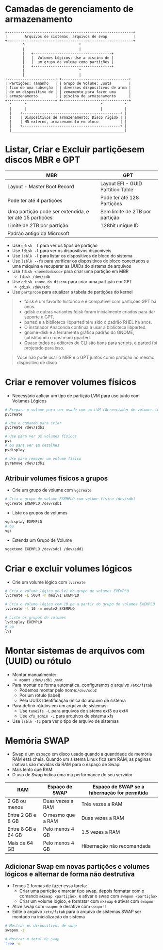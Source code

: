 # Camadas de gerenciamento de armazenamento

```
+----------------------------------------------------------+
|        Arquivos de sistemas, arquivos de swap            |
+----------------------------------------------------------+
        ^                         ^
        |                         |
        |   +------------------------------------+
        |   |  Volumes Lógicos: Use a piscina de |
        |   |  um grupo de volume como partições |
        |   +------------------------------------+
        |                         ^
        |                         |
+----------------------+ +-------------------------------+
| Partições: Tamanho   | | Grupo de Volume: Junta        |
| fixo de uma subseção | | diversos dispositivos de arma |
| de um dispositivo de | | zenamento para fazer uma      |
| armazenamento        | | piscina de armazenamento      |
+----------------------+ +-------------------------------+
  ^      ^                                  ^          ^
  |      |                                  |          |
  |    +---------------------------------------------+ |
  |    | Dispositivos de armazenamento: Disco rigido | |
  |    | HD externo, armazenamento em bloco          | |
  |    +---------------------------------------------+ |
  |____________________________________________________|
```

# Listar, Criar e Excluir partiçõesem discos MBR e GPT

| MBR | GPT |
| --- | --- |
| Layout - Master Boot Record | Layout EFI - GUID Partition Table |
| Pode ter até 4 partições | Pode ter até 128 Partições |
| Uma partição pode ser extendida, e ter até 15 partições | Sem limite de 2TB por partição |
| Limite de 2TB por partição | 128bit unique ID |
| Padrão antigo da Microsoft | |

* Use `gdisk -l` para ver os tipos de partição
* Use `fdisk -l` para ver os dispositivos disponíveis
* Use `lsblk -l` para listar os dispositivos de bloco do sistema
* Use `lsblk --fs` para verificar os dispositivos de bloco conectados a uma máquina e recuperar as UUIDs do sistema de arquivos
* Use `fdisk <nomedodisco>` para criar uma partição em MBR
  - `fdisk /dev/sdb`
* Use `gdisk <nome do disco>` para criar uma partição em GPT
  - `gdisk /dev/sdc`
* Use `partprobe` para atualizar a tabela de partições do kernel

> * fdisk é um favorito histórico e é compatível com partições GPT há anos.
> * gdisk e outras variantes fdisk foram inicialmente criados para dar suporte à GPT.
> * parted e a biblioteca libparted têm sido o padrão RHEL há anos.
> * O instalador Anaconda continua a usar a biblioteca libparted.
> * gnome-disk é a ferramenta gráfica padrão do GNOME, substituindo o upstream gparted.
> * Quase todos os editores do CLI são bons para scripts, e parted foi projetado para isso.

> Você não pode usar o MBR e o GPT juntos como partição no mesmo dispositivo de disco

# Criar e remover volumes físicos

* Necessário aplicar um tipo de partição LVM para uso junto com Volumes Lógicos

```bash
# Prepara o volume para ser usado com um LVM (Gerenciador de volumes lógicos)
pvcreate

# Use o comando para criar
pvcreate /dev/sdb1

# Use para ver os volumes físicos 
pvs
# ou para ver em detalhes
pvdisplay

# Use para remover um volume físico
pvremove /dev/sdb1
```

## Atribuir volumes físicos a grupos

* Crie um grupo de volume com `vgcreate`

```bash
# Cria o grupo de volume EXEMPLO com volume físico /dev/sdb1
vgcreate EXEMPLO /dev/sdb1
```

* Liste os grupos de volumes

```bash
vgdisplay EXEMPLO
# ou
vgs
```

* Estenda um Grupo de Volume

```bash
vgextend EXEMPLO /dev/sdc1 /dev/sdd1
```

# Criar e excluir volumes lógicos

* Crie um volume lógico com `lvcreate`

```bash
# Cria o volume lógico meulv1 do grupo de volumes EXEMPLO
lvcreate -L 500M -n meulv1 EXEMPLO

# Cria o volume lógico com 10 pe a partir do grupo de volumes EXEMPLO
lvcreate -l 10 -n meulv2 EXEMPLO

# Liste os grupos de volumes
lvdisplay EXEMPLO
# ou
lvs
```

# Montar sistemas de arquivos com (UUID) ou rótulo

* Montar manualmente:
  - `mount /dev/sdb1 /mnt`
* Para montar de forma automática, configuramos o arquivo `/etc/fstab`
  - Podemos montar pelo nome:`/dev/sdb2`
  - Por um rótulo (label)
  - Pela UUID: Identificação única do arquivo de sistema
* Para definir rótulos em um arquivo de sistemas:
  - Use `tune2fs -L` para arquivos de sistema ext3 ou ext4 
  - Use `xfs_admin -L` para arquivos de sistema xfs
* Use `lsblk -fi` para ver o tipo de arquivo de sistemas

# Memória SWAP

* Swap é um espaço em disco usado quando a quantidade de memória RAM está cheia. Quando um sistema Linux fica sem RAM, as páginas inativas são movidas da RAM para o espaço de Swap.
* Mais lento que RAM
* O uso de Swap indica uma má performance do seu servidor

RAM | Espaço de SWAP | Espaço de SWAP se a hibernação for permitida
--- | --- | ---
2 GB ou menos | Duas vezes a RAM | Três vezes a RAM
Entre 2 GB e 8 GB | O mesmo que a RAM | Duas vezes a RAM
Entre 8 GB e 64 GB | Pelo menos 4 GB | 1.5 vezes a RAM
Mais de 64 GB | Pelo menos 4 GB |Hibernação não recomendada

## Adicionar Swap em novas partições e volumes lógicos e alternar de forma não destrutiva

* Temos 2 formas de fazer essa tarefa:
  -  Criar uma partição e marcar tipo swap, depois formatar com o comando `mkswap <partição>`, e ativar o swap com `swapon <partição>`
  - Criar um volume lógico, e formatar com `mkswap` e ativar com `swapon`
* Ative swap com `swapon` e desative com `swapoff`
* Edite o arquivo `/etc/fstab` para o arquivo de sistemas SWAP ser montado na inicialização do sistema

```bash
# Mostrar os dispositivos de swap
swapon -s

# Mostrar o total de swap
free -m
```

